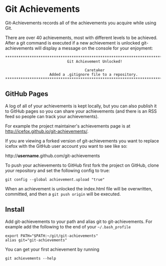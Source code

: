 # Git Achievements

Git-Achievements records all of the achievements you acquire while using Git.

There are over 40 achievements, most with different levels to be achieved. After a git command is executed if a new achievement is unlocked git-achievements will display a message on the console for your enjoyment:

```
********************************************************************************
                            Git Achievement Unlocked!

                                    Caretaker
                    Added a .gitignore file to a repository.
********************************************************************************
```

## GitHub Pages

A log of all of your achievements is kept locally, but you can also publish it to GitHub pages so you can share your achievements (and there is an RSS feed so people can track your achievements).

For example the project maintainer's achievements page is at http://icefox.github.io/git-achievements/.

If you are viewing a forked version of git-achievements you want to replace icefox with the GitHub user account you want to see like so:

http://**username**.github.com/git-achievements

To push your achievements to GitHub first fork the project on GitHub, clone *your* repository and set the following config to true:

```
git config --global achievement.upload "true"
```

When an achievement is unlocked the index.html file will be overwritten, committed, and then a `git push origin` will be executed.


## Install

Add git-achievements to your path and alias git to git-achievements. For example add the following to the end of your `~/.bash_profile`

```
export PATH="$PATH:~/git/git-achievements"
alias git="git-achievements"
```

You can get your first achievement by running

```
git achievements --help
```
